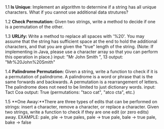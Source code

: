 1.1 **Is Unique**: Implement an algorithm to determine if a string has all unique characters. What if you cannot use additional data strutures?

1.2 **Check Permutation:** Given two strings, write a method to decide if one is a permutation of the other.

1.3 **URLify:** Write a method to replace all spaces with '%20'. You may assume that the string has sufficient space at the end to hold the additional characters, and that you are given the "true" length of the string. (Note: If implementing in Java, please use a character array so that you can perform this operation in place.)
    input: "Mr John Smith ", 13
    output: "Mr%20John%20Smith"

1.4 **Palindrome Permutation:** Given a string, write a function to check if it is a permutation of palindrome. A palindrome is a word or phrase that is the same forwards and backwards. A permutation is a rearrangement of letters. The palindrome does not need to be limited to just dictionary words.
    input: Tact Coa
    output: True (permutations: "taco cat", "atco cta", etc.)

1.5 **One Away:**There are three types of edits that can be performed on strings: insert a character, remove a character, or replace a character. Given two strings, write a function to check if they are one edit (or zero edits) away.
    EXAMPLE:
    pale, ple -> true
    pales, pale -> true
    pale, bale -> true
    pale, bake -> false
